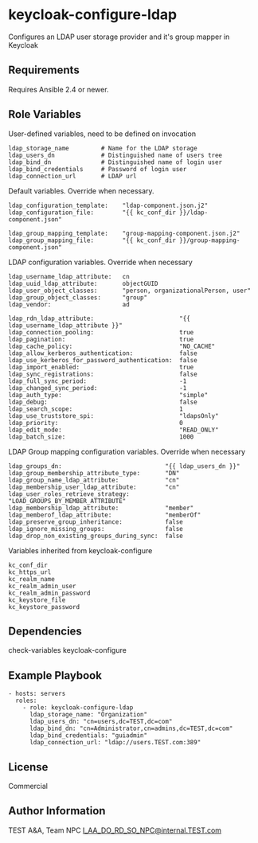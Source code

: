 keycloak-configure-ldap
=======================

Configures an LDAP user storage provider and it's group mapper in Keycloak

Requirements
------------

Requires Ansible 2.4 or newer.

Role Variables
--------------

User-defined variables, need to be defined on invocation

    ldap_storage_name         # Name for the LDAP storage
    ldap_users_dn             # Distinguished name of users tree
    ldap_bind_dn              # Distinguished name of login user
    ldap_bind_credentials     # Password of login user
    ldap_connection_url       # LDAP url

Default variables. Override when necessary.

    ldap_configuration_template:    "ldap-component.json.j2"
    ldap_configuration_file:        "{{ kc_conf_dir }}/ldap-component.json"

    ldap_group_mapping_template:    "group-mapping-component.json.j2"
    ldap_group_mapping_file:        "{{ kc_conf_dir }}/group-mapping-component.json"

LDAP configuration variables. Override when necessary

    ldap_username_ldap_attribute:   cn
    ldap_uuid_ldap_attribute:       objectGUID
    ldap_user_object_classes:       "person, organizationalPerson, user"
    ldap_group_object_classes:      "group"
    ldap_vendor:                    ad
    
    ldap_rdn_ldap_attribute:                        "{{ ldap_username_ldap_attribute }}"
    ldap_connection_pooling:                        true
    ldap_pagination:                                true
    ldap_cache_policy:                              "NO_CACHE"
    ldap_allow_kerberos_authentication:             false
    ldap_use_kerberos_for_password_authentication:  false
    ldap_import_enabled:                            true
    ldap_sync_registrations:                        false
    ldap_full_sync_period:                          -1
    ldap_changed_sync_period:                       -1
    ldap_auth_type:                                 "simple"
    ldap_debug:                                     false
    ldap_search_scope:                              1
    ldap_use_truststore_spi:                        "ldapsOnly"
    ldap_priority:                                  0
    ldap_edit_mode:                                 "READ_ONLY"
    ldap_batch_size:                                1000

LDAP Group mapping configuration variables. Override when necessary

    ldap_groups_dn:                             "{{ ldap_users_dn }}"
    ldap_group_membership_attribute_type:       "DN"
    ldap_group_name_ldap_attribute:             "cn"
    ldap_membership_user_ldap_attribute:        "cn"
    ldap_user_roles_retrieve_strategy:          "LOAD_GROUPS_BY_MEMBER_ATTRIBUTE"
    ldap_membership_ldap_attribute:             "member"
    ldap_memberof_ldap_attribute:               "memberOf"
    ldap_preserve_group_inheritance:            false
    ldap_ignore_missing_groups:                 false
    ldap_drop_non_existing_groups_during_sync:  false

Variables inherited from keycloak-configure

    kc_conf_dir
    kc_https_url
    kc_realm_name
    kc_realm_admin_user
    kc_realm_admin_password
    kc_keystore_file
    kc_keystore_password

Dependencies
------------

check-variables
keycloak-configure

Example Playbook
----------------

    - hosts: servers
      roles:
        - role: keycloak-configure-ldap
          ldap_storage_name: "Organization"
          ldap_users_dn: "cn=users,dc=TEST,dc=com"
          ldap_bind_dn: "cn=Administrator,cn=admins,dc=TEST,dc=com"
          ldap_bind_credentials: "guiadmin"
          ldap_connection_url: "ldap://users.TEST.com:389"

License
-------

Commercial

Author Information
------------------

TEST A&A, Team NPC <I_AA_DO_RD_SO_NPC@internal.TEST.com>
